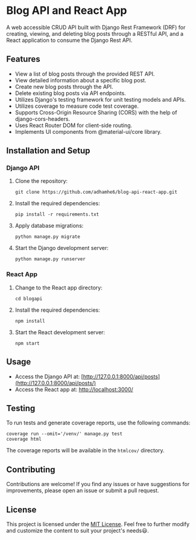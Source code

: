 # Blog API and React App

A web accessible CRUD API built with Django Rest Framework (DRF) for creating, viewing, and deleting blog posts through a RESTful API, and a React application to consume the Django Rest API.

## Features

- View a list of blog posts through the provided REST API.
- View detailed information about a specific blog post.
- Create new blog posts through the API.
- Delete existing blog posts via API endpoints.
- Utilizes Django's testing framework for unit testing models and APIs.
- Utilizes coverage to measure code test coverage.
- Supports Cross-Origin Resource Sharing (CORS) with the help of django-cors-headers.
- Uses React Router DOM for client-side routing.
- Implements UI components from @material-ui/core library.

## Installation and Setup

### Django API

1. Clone the repository:
    ```shell
    git clone https://github.com/adhamhe6/blog-api-react-app.git
    ```

2. Install the required dependencies:
    ```shell
    pip install -r requirements.txt
    ```

3. Apply database migrations:
    ```shell
    python manage.py migrate
    ```

4. Start the Django development server:
    ```shell
    python manage.py runserver
    ```

### React App

1. Change to the React app directory:
    ```shell
    cd blogapi
    ```

2. Install the required dependencies:
    ```shell
    npm install
    ```

3. Start the React development server:
    ```shell
    npm start
    ```

## Usage

- Access the Django API at: [http://127.0.0.1:8000/api/posts](http://127.0.0.1:8000/api/posts/)
- Access the React app at: [http://localhost:3000/](http://localhost:3000/)

## Testing

To run tests and generate coverage reports, use the following commands:
```shell
coverage run --omit='/venv/' manage.py test
coverage html
```

The coverage reports will be available in the `htmlcov/` directory.

## Contributing

Contributions are welcome! If you find any issues or have suggestions for improvements, please open an issue or submit a pull request.

## License

This project is licensed under the [MIT License](LICENSE).
Feel free to further modify and customize the content to suit your project's needs😃.